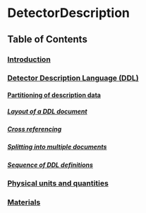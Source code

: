# DetectorDescription
## Table of Contents
### [Introduction](introduction.md)
### [Detector Description Language (DDL)](ddl.md)
#### [Partitioning of description data](ddl.md#partitioning-of-description-data)
##### [Layout of a DDL document](ddl.md#layout-of-a-ddl-document)
##### [Cross referencing](ddl.md#cross-referencing)
##### [Splitting into multiple documents](ddl.md#splitting-into-multiple-documents)
##### [Sequence of DDL definitions](ddl.md#sequence-of-ddl-definitions)
### [Physical units and quantities](physical-units-and-quantities.md)
### [Materials](materials.md)
